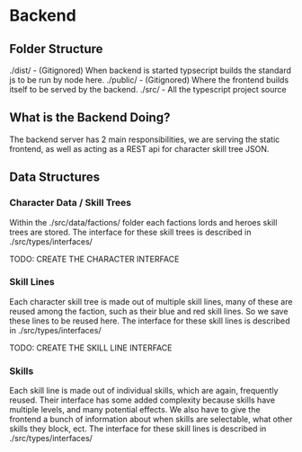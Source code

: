 # Backend

## Folder Structure
./dist/ - (Gitignored) When backend is started typsecript builds the standard js to be run by node here. 
./public/ - (Gitignored) Where the frontend builds itself to be served by the backend.
./src/ - All the typescript project source

## What is the Backend Doing?
The backend server has 2 main responsibilities, we are serving the static frontend, as well as acting as a REST api for character skill tree JSON.

## Data Structures

### Character Data / Skill Trees
Within the ./src/data/factions/ folder each factions lords and heroes skill trees are stored. The interface for these skill trees is described in ./src/types/interfaces/

TODO: CREATE THE CHARACTER INTERFACE

### Skill Lines
Each character skill tree is made out of multiple skill lines, many of these are reused among the faction, such as their blue and red skill lines. So we save these lines to be reused here. The interface for these skill lines is described in ./src/types/interfaces/

TODO: CREATE THE SKILL LINE INTERFACE

### Skills
Each skill line is made out of individual skills, which are again, frequently reused. Their interface has some added complexity because skills have multiple levels, and many potential effects. We also have to give the frontend a bunch of information about when skills are selectable, what other skills they block, ect. The interface for these skill lines is described in ./src/types/interfaces/
